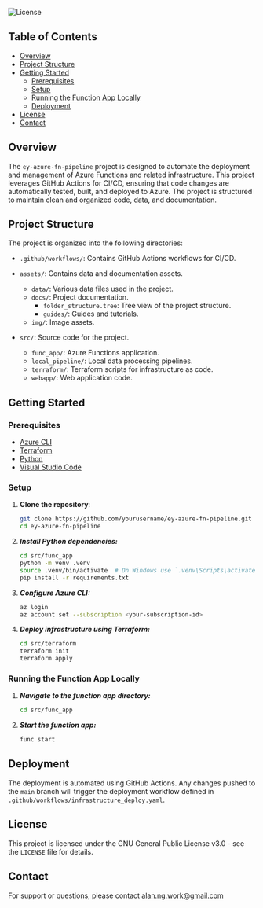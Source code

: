 ![License](https://img.shields.io/badge/license-GPLv3-blue.svg)

## Table of Contents
- [Overview](#overview)
- [Project Structure](#project-structure)
- [Getting Started](#getting-started)
  - [Prerequisites](#prerequisites)
  - [Setup](#setup)
  - [Running the Function App Locally](#running-the-function-app-locally)
  - [Deployment](#deployment)
- [License](#license)
- [Contact](#contact)

## Overview
The `ey-azure-fn-pipeline` project is designed to automate the deployment and management of Azure Functions and related infrastructure. This project leverages GitHub Actions for CI/CD, ensuring that code changes are automatically tested, built, and deployed to Azure. The project is structured to maintain clean and organized code, data, and documentation.

## Project Structure
The project is organized into the following directories:

- `.github/workflows/`: Contains GitHub Actions workflows for CI/CD.

- `assets/`: Contains data and documentation assets.
  - `data/`: Various data files used in the project.
  - `docs/`: Project documentation.
    - `folder_structure.tree`: Tree view of the project structure.
    - `guides/`: Guides and tutorials.
  - `img/`: Image assets.

- `src/`: Source code for the project.
  - `func_app/`: Azure Functions application.
  - `local_pipeline/`: Local data processing pipelines.
  - `terraform/`: Terraform scripts for infrastructure as code.
  - `webapp/`: Web application code.

## Getting Started
### Prerequisites
- [Azure CLI](https://docs.microsoft.com/en-us/cli/azure/install-azure-cli)
- [Terraform](https://learn.hashicorp.com/tutorials/terraform/install-cli)
- [Python](https://www.python.org/downloads/)
- [Visual Studio Code](https://code.visualstudio.com/)

### Setup
1. **Clone the repository**:
   ```sh
   git clone https://github.com/yourusername/ey-azure-fn-pipeline.git
   cd ey-azure-fn-pipeline
   ```
2. ***Install Python dependencies:***
    ```sh
    cd src/func_app
    python -m venv .venv
    source .venv/bin/activate  # On Windows use `.venv\Scripts\activate`
    pip install -r requirements.txt
    ```
3. ***Configure Azure CLI:***
    ```sh
    az login
    az account set --subscription <your-subscription-id>
    ```
4. ***Deploy infrastructure using Terraform:***
    ```sh
    cd src/terraform
    terraform init
    terraform apply
    ```
### Running the Function App Locally
1. ***Navigate to the function app directory:***
    ```sh
    cd src/func_app
    ```
2. ***Start the function app:***
    ```sh
    func start
    ```
## Deployment
The deployment is automated using GitHub Actions. Any changes pushed to the `main` branch will trigger the deployment workflow defined in `.github/workflows/infrastructure_deploy.yaml`.

## License
This project is licensed under the GNU General Public License v3.0 - see the `LICENSE` file for details.

## Contact
For support or questions, please contact alan.ng.work@gmail.com



